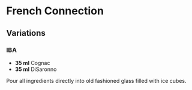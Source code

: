 # French Connection

## Variations

### IBA

* **35 ml** Cognac
* **35 ml** DiSaronno

Pour all ingredients directly into old fashioned glass filled with ice cubes.
